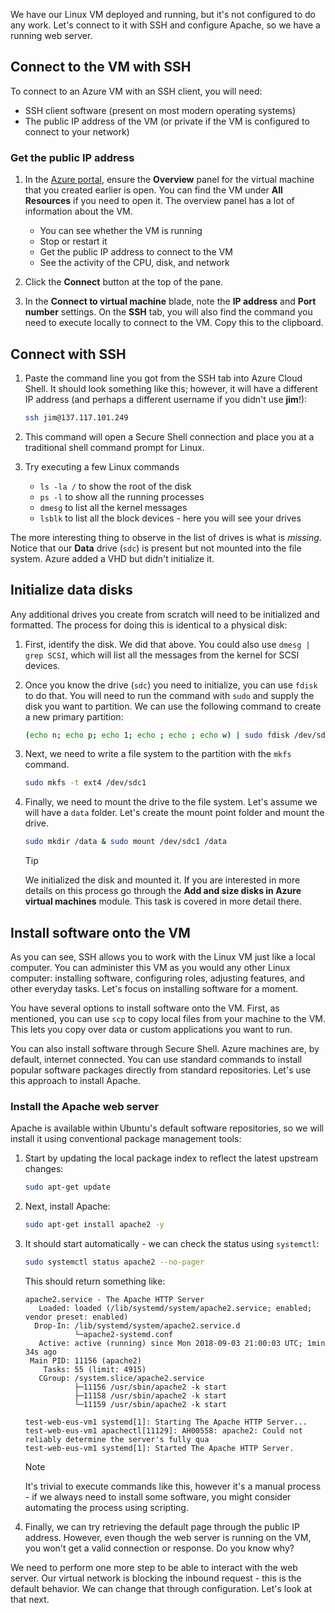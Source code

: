 We have our Linux VM deployed and running, but it's not configured to do any work. Let's connect to it with SSH and configure Apache, so we have a running web server.

## Connect to the VM with SSH

To connect to an Azure VM with an SSH client, you will need:

- SSH client software (present on most modern operating systems)
- The public IP address of the VM (or private if the VM is configured to connect to your network)

### Get the public IP address

1. In the [Azure portal](https://portal.azure.com/learn.docs.microsoft.com?azure-portal=true), ensure the **Overview** panel for the virtual machine that you created earlier is open. You can find the VM under **All Resources** if you need to open it. The overview panel has a lot of information about the VM.

    - You can see whether the VM is running
    - Stop or restart it
    - Get the public IP address to connect to the VM
    - See the activity of the CPU, disk, and network

1. Click the **Connect** button at the top of the pane.

1. In the **Connect to virtual machine** blade, note the **IP address** and **Port number** settings. On the **SSH** tab, you will also find the command you need to execute locally to connect to the VM. Copy this to the clipboard.

## Connect with SSH

1. Paste the command line you got from the SSH tab into Azure Cloud Shell. It should look something like this; however, it will have a different IP address (and perhaps a different username if you didn't use **jim**!):

    ```bash
    ssh jim@137.117.101.249
    ```

1. This command will open a Secure Shell connection and place you at a traditional shell command prompt for Linux.

1. Try executing a few Linux commands
    - `ls -la /` to show the root of the disk
    - `ps -l` to show all the running processes
    - `dmesg` to list all the kernel messages
    - `lsblk` to list all the block devices - here you will see your drives

The more interesting thing to observe in the list of drives is what is _missing_. Notice that our **Data** drive (`sdc`) is present but not mounted into the file system. Azure added a VHD but didn't initialize it.

## Initialize data disks

Any additional drives you create from scratch will need to be initialized and formatted. The process for doing this is identical to a physical disk:

1. First, identify the disk. We did that above. You could also use `dmesg | grep SCSI`, which will list all the messages from the kernel for SCSI devices.

1. Once you know the drive (`sdc`) you need to initialize, you can use `fdisk` to do that. You will need to run the command with `sudo` and supply the disk you want to partition. We can use the following command to create a new primary partition:

    ```bash
    (echo n; echo p; echo 1; echo ; echo ; echo w) | sudo fdisk /dev/sdc
    ```

1. Next, we need to write a file system to the partition with the `mkfs` command.

    ```bash
    sudo mkfs -t ext4 /dev/sdc1
    ```

1. Finally, we need to mount the drive to the file system. Let's assume we will have a `data` folder. Let's create the mount point folder and mount the drive.

    ```bash
    sudo mkdir /data & sudo mount /dev/sdc1 /data
    ```

    > [!TIP]
    > We initialized the disk and mounted it. If you are interested in more details on this process go through the **Add and size disks in Azure virtual machines** module. This task is covered in more detail there.

## Install software onto the VM

As you can see, SSH allows you to work with the Linux VM just like a local computer. You can administer this VM as you would any other Linux computer: installing software, configuring roles, adjusting features, and other everyday tasks. Let's focus on installing software for a moment.

You have several options to install software onto the VM. First, as mentioned, you can use `scp` to copy local files from your machine to the VM. This lets you copy over data or custom applications you want to run.

You can also install software through Secure Shell. Azure machines are, by default, internet connected. You can use standard commands to install popular software packages directly from standard repositories. Let's use this approach to install Apache.

### Install the Apache web server

Apache is available within Ubuntu's default software repositories, so we will install it using conventional package management tools:

1. Start by updating the local package index to reflect the latest upstream changes:

    ```bash
    sudo apt-get update
    ```

1. Next, install Apache:

    ```bash
    sudo apt-get install apache2 -y
    ```

1. It should start automatically - we can check the status using `systemctl`:

    ```bash
    sudo systemctl status apache2 --no-pager
    ```

    This should return something like:

    ```output
    apache2.service - The Apache HTTP Server
       Loaded: loaded (/lib/systemd/system/apache2.service; enabled; vendor preset: enabled)
      Drop-In: /lib/systemd/system/apache2.service.d
               └─apache2-systemd.conf
       Active: active (running) since Mon 2018-09-03 21:00:03 UTC; 1min 34s ago
     Main PID: 11156 (apache2)
        Tasks: 55 (limit: 4915)
       CGroup: /system.slice/apache2.service
               ├─11156 /usr/sbin/apache2 -k start
               ├─11158 /usr/sbin/apache2 -k start
               └─11159 /usr/sbin/apache2 -k start

    test-web-eus-vm1 systemd[1]: Starting The Apache HTTP Server...
    test-web-eus-vm1 apachectl[11129]: AH00558: apache2: Could not reliably determine the server's fully qua
    test-web-eus-vm1 systemd[1]: Started The Apache HTTP Server.
    ```
    > [!NOTE]
    > It's trivial to execute commands like this, however it's a manual process - if we always need to install some software, you might consider automating the process using scripting.

1. Finally, we can try retrieving the default page through the public IP address. However, even though the web server is running on the VM, you won't get a valid connection or response. Do you know why?

We need to perform one more step to be able to interact with the web server. Our virtual network is blocking the inbound request - this is the default behavior. We can change that through configuration. Let's look at that next.